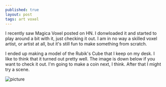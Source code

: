 ```yaml
---
published: true
layout: post
tags: art voxel
---
```



I recently saw Magica Voxel posted on HN. I donwloaded it and started to play around a bit with it, just checking it out. I am in no way a skilled voxel artist, or artist at all, but it's still fun to make something from scratch.

I ended up making a model of the Rubik's Cube that I keep on my desk. I like to think that it turned out pretty well. The image is down below if you want to check it out. I'm going to make a coin next, I think. After that I might try a scene.

![picture]({{site.baseurl}}/images/rubikscube.png)

